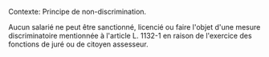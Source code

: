 Contexte: Principe de non-discrimination.

Aucun salarié ne peut être sanctionné, licencié ou faire l'objet d'une mesure discriminatoire mentionnée à l'article L. 1132-1 en raison de l'exercice des fonctions de juré ou de citoyen assesseur.